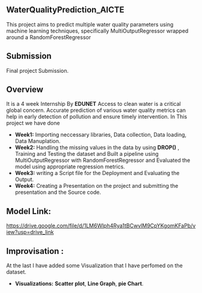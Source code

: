 ## WaterQualityPrediction_AICTE 
This project aims to predict multiple water quality parameters using machine learning techniques, specifically MultiOutputRegressor wrapped around a RandomForestRegressor
## Submission
Final project Submission.
## Overview 
It is a 4 week Internship By **EDUNET** 
Access to clean water is a critical global concern. Accurate prediction of various water quality metrics can help in early detection of pollution and ensure timely intervention.
In This project we have done
- **Week1:** Importing neccessary libraries, Data collection, Data loading, Data Manuplation.
- **Week2:** Handling the missing values in the data by using **DROP()** , Training and Testing the dataset and Built a pipeline using MultiOutputRegressor with RandomForestRegressor and Evaluated the model using appropriate regression metrics.
- **Week3:** writing a Script file for the Deployment and Evaluating the Output.
- **Week4:** Creating a Presentation on the project and submitting the presentation and the Source code.
## Model Link:
https://drive.google.com/file/d/1LM6Wlph4Rya1tBCwvlM9CpYKgomKFaPb/view?usp=drive_link
## Improvisation :
At the last I have added some Visualization that I have perfomed on the dataset.
- **Visualizations:** **Scatter plot**, **Line Graph**, **pie Chart**.
